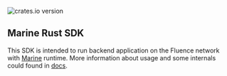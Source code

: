 ![crates.io version](https://img.shields.io/crates/v/fluence?color=green)

## Marine Rust SDK

This SDK is intended to run backend application on the Fluence network with [Marine](https://github.com/fluencelabs/marine) runtime. More information about usage and some internals could found in [docs](https://doc.fluence.dev/docs/knowledge_knowledge/knowledge_aquamarine/marine/marine-rs-sdk).
